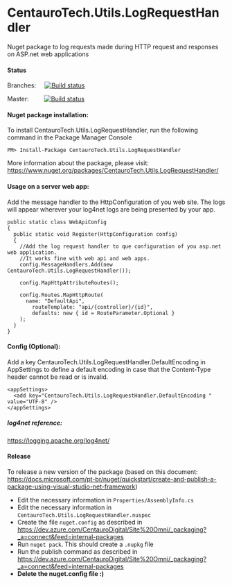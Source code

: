 # CentauroTech.Utils.LogRequestHandler
Nuget package to log requests made during HTTP request and responses on ASP.net web applications

#### Status

Branches: &nbsp;&nbsp;&nbsp; [![Build status](https://ci.appveyor.com/api/projects/status/2t8nit05e6n7sx6p?svg=true)](https://ci.appveyor.com/project/jmtvms/centaurotech-utils-logrequesthandler)

Master: &nbsp;&nbsp;&nbsp;&nbsp;&nbsp;&nbsp;&nbsp; [![Build status](https://ci.appveyor.com/api/projects/status/2t8nit05e6n7sx6p/branch/master?svg=true)](https://ci.appveyor.com/project/jmtvms/centaurotech-utils-logrequesthandler/branch/master)

#### Nuget package installation:
To install CentauroTech.Utils.LogRequestHandler, run the following command in the Package Manager Console

	PM> Install-Package CentauroTech.Utils.LogRequestHandler
	
More information about the package, please visit:
https://www.nuget.org/packages/CentauroTech.Utils.LogRequestHandler/

#### Usage on a server web app:
Add the message handler to the HttpConfiguration of you web site. The logs will appear wherever your log4net logs are being presented by your app.

    public static class WebApiConfig
    {
      public static void Register(HttpConfiguration config)
      {
        //Add the log request handler to que configuration of you asp.net web application.
        //It works fine with web api and web apps.
        config.MessageHandlers.Add(new CentauroTech.Utils.LogRequestHandler());
  
        config.MapHttpAttributeRoutes();
  
        config.Routes.MapHttpRoute(
          name: "DefaultApi",
            routeTemplate: "api/{controller}/{id}",
            defaults: new { id = RouteParameter.Optional }
        );
      }
    }

#### Config (Optional):
Add a key CentauroTech.Utils.LogRequestHandler.DefaultEncoding in AppSettings to define a default encoding in case that the Content-Type header cannot be read or is invalid.
```
<appSettings>
  <add key="CentauroTech.Utils.LogRequestHandler.DefaultEncoding " value="UTF-8" />
</appSettings>
```
##### log4net reference:
https://logging.apache.org/log4net/


#### Release
To release a new version of the package (based on this document: https://docs.microsoft.com/pt-br/nuget/quickstart/create-and-publish-a-package-using-visual-studio-net-framework)
- Edit the necessary information in `Properties/AssemblyInfo.cs`
- Edit the necessary information in `CentauroTech.Utils.LogRequestHandler.nuspec`
- Create the file `nuget.config` as described in https://dev.azure.com/CentauroDigital/Site%20Omni/_packaging?_a=connect&feed=internal-packages
- Run `nuget pack`. This should create a `.nupkg` file
- Run the publish command as described in https://dev.azure.com/CentauroDigital/Site%20Omni/_packaging?_a=connect&feed=internal-packages
- **Delete the nuget.config file :)**